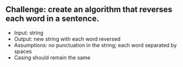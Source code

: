 ## Challenge: create an algorithm that reverses each word in a sentence.

- Input: string
- Output: new string with each word reversed
- Assumptions: no punctuation in the string; each word separated by spaces
- Casing should remain the same 